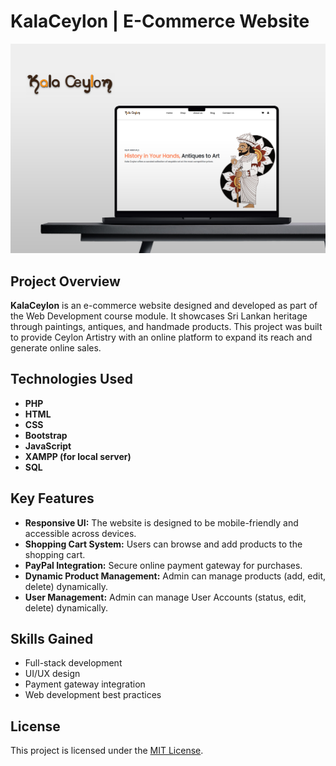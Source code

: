 # KalaCeylon | E-Commerce Website

![KalaCeylon Screenshot](assets/imgs/main/Poster.jpg)

## Project Overview
**KalaCeylon** is an e-commerce website designed and developed as part of the Web Development course module. It showcases Sri Lankan heritage through paintings, antiques, and handmade products. This project was built to provide Ceylon Artistry with an online platform to expand its reach and generate online sales.

## Technologies Used
- **PHP**  
- **HTML**  
- **CSS**  
- **Bootstrap**  
- **JavaScript**  
- **XAMPP (for local server)**  
- **SQL**  

## Key Features
- **Responsive UI:** The website is designed to be mobile-friendly and accessible across devices.
- **Shopping Cart System:** Users can browse and add products to the shopping cart.
- **PayPal Integration:** Secure online payment gateway for purchases.
- **Dynamic Product Management:** Admin can manage products (add, edit, delete) dynamically.
- **User Management:** Admin can manage User Accounts (status, edit, delete) dynamically.

## Skills Gained
- Full-stack development  
- UI/UX design  
- Payment gateway integration  
- Web development best practices  

## License
This project is licensed under the [MIT License](LICENSE).
